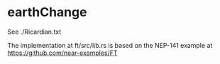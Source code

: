 # earthChange
See ./Ricardian.txt

The implementation at ft/src/lib.rs is based on the NEP-141 example at https://github.com/near-examples/FT
